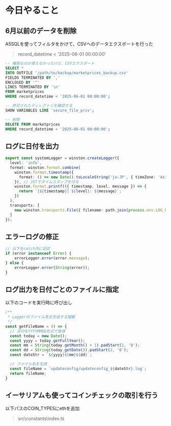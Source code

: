 
# 今日やること

## 6月以前のデータを削除

A5SQLを使ってフィルタをかけて、CSVへのデータエクスポートを行った

> record_datetime < '2025-06-01 00:00:00'

```sql
-- 権限なのか使えなかったけど、CSVエクスポート
SELECT *
INTO OUTFILE '/path/to/backup/marketprices_backup.csv'
FIELDS TERMINATED BY ','
ENCLOSED BY '"'
LINES TERMINATED BY '\n'
FROM marketprices
WHERE record_datetime < '2025-06-01 00:00:00';

-- 許可されたディレクトリを確認する
SHOW VARIABLES LIKE 'secure_file_priv';

-- 削除
DELETE FROM marketprices
WHERE record_datetime < '2025-06-01 00:00:00';
```

## ログに日付を出力

```ts
export const systemLogger = winston.createLogger({
  level: 'info',
  format: winston.format.combine(
    winston.format.timestamp({
      format: () => new Date().toLocaleString('ja-JP', { timeZone: 'Asia/Tokyo' })
    }), // JSTでタイムスタンプを付与
    winston.format.printf(({ timestamp, level, message }) => {
      return `[${timestamp}] ${level}: ${message}`;
    })
  ),
  transports: [
    new winston.transports.File({ filename: path.join(process.env.LOG_DIR ?? "C:\\logs", fileName) })
  ]
});
```

## エラーログの修正

```ts
// 以下をcatch内に記述
if (error instanceof Error) {
    errorLogger.error(error.message);
} else {
    errorLogger.error(String(error));
}
```

## ログ出力を日付ごとのファイルに指定

以下のコードを実行時に呼び出し

```ts
/**
 * Loggerのファイル名を生成する関数
 */
const getFileName = () => {
  // 日付をYYYYMMDD形式で取得
  const today = new Date();
  const yyyy = today.getFullYear();
  const mm = String(today.getMonth() + 1).padStart(2, '0');
  const dd = String(today.getDate()).padStart(2, '0');
  const dateStr = `${yyyy}${mm}${dd}`;

  // ファイル名を生成
  const fileName = `updateconfig/updateconfig_${dateStr}.log`;
  return fileName;
}
```

## イーサリアムも使ってコインチェックの取引を行う

以下パスのCOIN_TYPESにethを追加
> src\constants\index.ts

